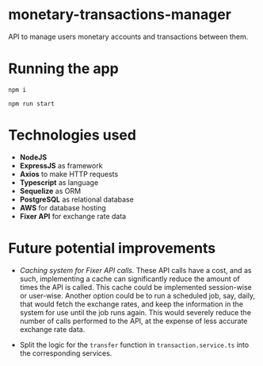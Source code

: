 # monetary-transactions-manager
API to manage users monetary accounts and transactions between them.

# Running the app
`npm i`

`npm run start`

# Technologies used
- **NodeJS**
- **ExpressJS** as framework
- **Axios** to make HTTP requests
- **Typescript** as language
- **Sequelize** as ORM
- **PostgreSQL** as relational database
- **AWS** for database hosting
- **Fixer API** for exchange rate data

# Future potential improvements
- _Caching system for Fixer API calls._ These API calls have a cost, and as such, implementing a cache can significantly reduce the amount of times the API is called. This cache could be implemented session-wise or user-wise. Another option could be to run a scheduled job, say, daily, that would fetch the exchange rates, and keep the information in the system for use until the job runs again. This would severely reduce the number of calls performed to the API, at the expense of less accurate exchange rate data.

- Split the logic for the `transfer` function in `transaction.service.ts` into the corresponding services.